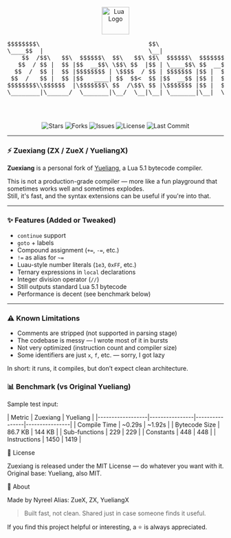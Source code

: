 <p align="center">
  <img src="[https://upload.wikimedia.org/wikipedia/commons/3/3b/Lua-Logo.svg](https://github.com/MarchHubOnTopFr/Zuexiang/blob/main/images%20(40).jpeg)" width="64" alt="Lua Logo" />
</p>

<pre align="center">
$$$$$$$$\                              $$\                               
\____$$  |                             \__|                              
    $$  /$$\   $$\  $$$$$$\  $$\   $$\ $$\  $$$$$$\  $$$$$$$\   $$$$$$\  
   $$  / $$ |  $$ |$$  __$$\ \$$\ $$  |$$ | \____$$\ $$  __$$\ $$  __$$\ 
  $$  /  $$ |  $$ |$$$$$$$$ | \$$$$  / $$ | $$$$$$$ |$$ |  $$ |$$ /  $$ |
 $$  /   $$ |  $$ |$$   ____| $$  $$<  $$ |$$  __$$ |$$ |  $$ |$$ |  $$ |
$$$$$$$$\\$$$$$$  |\$$$$$$$\ $$  /\$$\ $$ |\$$$$$$$ |$$ |  $$ |\$$$$$$$ |
\________|\______/  \_______|\__/  \__|\__| \_______|\__|  \__| \____$$ |
                                                               $$\   $$ |
                                                               \$$$$$$  |
                                                                \______/ 
</pre>

<p align="center">
  <img src="https://img.shields.io/github/stars/nyreel/zuexiang?style=flat-square" alt="Stars" />
  <img src="https://img.shields.io/github/forks/nyreel/zuexiang?style=flat-square" alt="Forks" />
  <img src="https://img.shields.io/github/issues/nyreel/zuexiang?style=flat-square" alt="Issues" />
  <img src="https://img.shields.io/github/license/nyreel/zuexiang?style=flat-square" alt="License" />
  <img src="https://img.shields.io/github/last-commit/nyreel/zuexiang?style=flat-square" alt="Last Commit" />
</p>

---

### ⚡ Zuexiang (ZX / ZueX / YueliangX)

**Zuexiang** is a personal fork of [Yueliang](https://github.com/jnwhiteh/luajit-yueliang), a Lua 5.1 bytecode compiler.  

This is not a production-grade compiler — more like a fun playground that sometimes works well and sometimes explodes.  
Still, it's fast, and the syntax extensions can be useful if you're into that.

---

### ✨ Features (Added or Tweaked)

- `continue` support
- `goto` + labels
- Compound assignment (`+=`, `-=`, etc.)
- `!=` as alias for `~=`
- Luau-style number literals (`1e3`, `0xFF`, etc.)
- Ternary expressions in `local` declarations
- Integer division operator (`//`)
- Still outputs standard Lua 5.1 bytecode
- Performance is decent (see benchmark below)

---

### ⚠️ Known Limitations

- Comments are stripped (not supported in parsing stage)
- The codebase is messy — I wrote most of it in bursts
- Not very optimized (instruction count and compiler size)
- Some identifiers are just `x`, `f`, etc. — sorry, I got lazy

In short: it runs, it compiles, but don’t expect clean architecture.

### 📊 Benchmark (vs Original Yueliang)

Sample test input:

| Metric            | Zuexiang       | Yueliang       |
|------------------|----------------|----------------|----------------|
| Compile Time            | ~0.29s    | ~1.92s   |
| Bytecode Size            | 86.7 KB  | 144 KB   |
| Sub-functions            | 229          | 229         |
| Constants                   | 448         | 448          |
| Instructions                | 1450       | 1419       |

🧾 License

Zuexiang is released under the MIT License — do whatever you want with it.
Original base: Yueliang, also MIT.

👾 About

Made by Nyreel
Alias: ZueX, ZX, YueliangX

> Built fast, not clean. Shared just in case someone finds it useful.

If you find this project helpful or interesting, a ⭐ is always appreciated.

